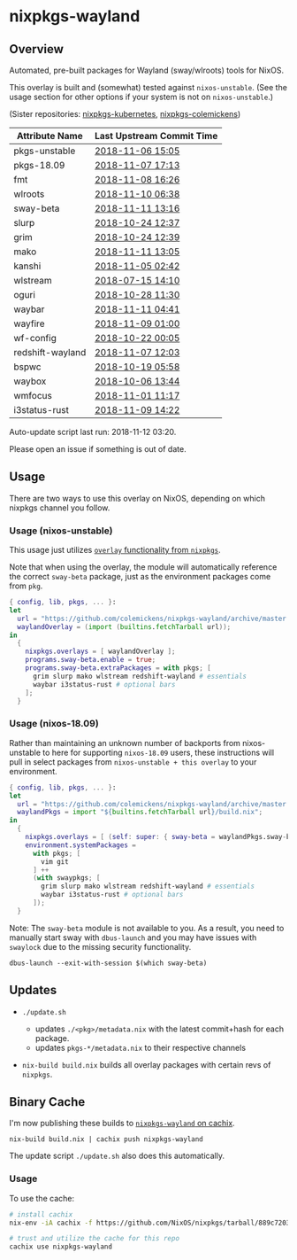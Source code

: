 # nixpkgs-wayland

## Overview

Automated, pre-built packages for Wayland (sway/wlroots) tools for NixOS.

This overlay is built and (somewhat) tested against `nixos-unstable`.
(See the usage section for other options if your system is not on `nixos-unstable`.)

(Sister repositories: [nixpkgs-kubernetes](https://github.com/colemickens/nixpkgs-kubernetes), [nixpkgs-colemickens](https://github.com/colemickens/nixpkgs-colemickens))

<!--pkgs-->
| Attribute Name | Last Upstream Commit Time |
| -------------- | ------------------------- |
| pkgs-unstable | [2018-11-06 15:05](https://github.com/nixos/nixpkgs-channels/commits/6141939d6e0a77c84905efd560c03c3032164ef1) |
| pkgs-18.09 | [2018-11-07 17:13](https://github.com/nixos/nixpkgs-channels/commits/a4c4cbb613cc3e15186de0fdb04082fa7e38f6a0) |
| fmt | [2018-11-08 16:26](https://github.com/fmtlib/fmt/commits/1385050e267d645259d9fb66f016bdb2addb70a6) |
| wlroots | [2018-11-10 06:38](https://github.com/swaywm/wlroots/commits/3181c4bec06d2fe51da052c0a08c8287725ec900) |
| sway-beta | [2018-11-11 13:16](https://github.com/swaywm/sway/commits/ee6b0ce24ae74cfae5d41985cacdff6065c8f534) |
| slurp | [2018-10-24 12:37](https://github.com/emersion/slurp/commits/0dbd03991462397eb92bb40af712c837c898ebf1) |
| grim | [2018-10-24 12:39](https://github.com/emersion/grim/commits/61df6f0a9531520c898718874c460826bc7e2b42) |
| mako | [2018-11-11 13:05](https://github.com/emersion/mako/commits/ecc483a6a8da89f05d33010f3b49d372a186ae9a) |
| kanshi | [2018-11-05 02:42](https://github.com/emersion/kanshi/commits/ed21acce0c52f7893c903f46b09b4a3b55e2c198) |
| wlstream | [2018-07-15 14:10](https://github.com/atomnuker/wlstream/commits/182076a94562b128c3a97ecc53cc68905ea86838) |
| oguri | [2018-10-28 11:30](https://github.com/vilhalmer/oguri/commits/23bbd965f4744039c1c5a8e1d9604d6b8f6ab75f) |
| waybar | [2018-11-11 04:41](https://github.com/Alexays/waybar/commits/3dc0f7ccf9cbfacf8c5eed13e19320bbd43288e8) |
| wayfire | [2018-11-09 01:00](https://github.com/WayfireWM/wayfire/commits/7ee5a6524145584b38690bd9a75b23638db4152d) |
| wf-config | [2018-10-22 00:05](https://github.com/WayfireWM/wf-config/commits/8f7046e6c67d4a277b0793b56ff6535f53997bc5) |
| redshift-wayland | [2018-11-07 12:03](https://github.com/minus7/redshift/commits/420d0d534c9f03abc4d634a7d3d7629caf29b4b6) |
| bspwc | [2018-10-19 05:58](https://github.com/Bl4ckb0ne/bspwc/commits/6a8ba7bc17146544f6e0446f473ff290e77e3256) |
| waybox | [2018-10-06 13:44](https://github.com/wizbright/waybox/commits/24669f24f6ce41f99088483f5c55c41498a57662) |
| wmfocus | [2018-11-01 11:17](https://github.com/svenstaro/wmfocus/commits/d6f5ff88b7fb5d2eedde3c5989ae49a656ac5adb) |
| i3status-rust | [2018-11-09 14:22](https://github.com/greshake/i3status-rust/commits/47cb862c6e1763ae038d79915c2a4c28b073dd8e) |
<!--pkgs-->

Auto-update script last run: <!--update-->2018-11-12 03:20<!--update-->.

Please open an issue if something is out of date.

## Usage

There are two ways to use this overlay on NixOS, depending on which
nixpkgs channel you follow.

### Usage (nixos-unstable)

This usage just utilizes [`overlay` functionality from `nixpkgs`]().

Note that when using the overlay, the module will automatically reference the correct
`sway-beta` package, just as the environment packages come from `pkg`.

```nix
{ config, lib, pkgs, ... }:
let
  url = "https://github.com/colemickens/nixpkgs-wayland/archive/master.tar.gz";
  waylandOverlay = (import (builtins.fetchTarball url));
in
  {
    nixpkgs.overlays = [ waylandOverlay ];
    programs.sway-beta.enable = true;
    programs.sway-beta.extraPackages = with pkgs; [
      grim slurp mako wlstream redshift-wayland # essentials
      waybar i3status-rust # optional bars
    ];
  }
```

### Usage (nixos-18.09)

Rather than maintaining an unknown number of backports from nixos-unstable to here
for supporting `nixos-18.09` users, these instructions will pull in select packages
from `nixos-unstable + this overlay` to your environment.

```nix
{ config, lib, pkgs, ... }:
let
  url = "https://github.com/colemickens/nixpkgs-wayland/archive/master.tar.gz";
  waylandPkgs = import "${builtins.fetchTarball url}/build.nix";
in
  {
    nixpkgs.overlays = [ (self: super: { sway-beta = waylandPkgs.sway-beta; }) ];
    environment.systemPackages =
      with pkgs; [
        vim git
      ] ++
      (with swaypkgs; [
        grim slurp mako wlstream redshift-wayland # essentials
        waybar i3status-rust # optional bars
      ]);
  }
```

Note: The `sway-beta` module is not available to you. As a result, you need to manually
start sway with `dbus-launch` and you may have issues with `swaylock` due
to the missing security functionality.

```
dbus-launch --exit-with-session $(which sway-beta)
```


## Updates

* `./update.sh`
  * updates `./<pkg>/metadata.nix` with the latest commit+hash for each package.
  * updates `pkgs-*/metadata.nix` to their respective channels

* `nix-build build.nix` builds all overlay packages with certain revs of `nixpkgs`.


## Binary Cache

I'm now publishing these builds to
[`nixpkgs-wayland` on cachix](https://nixpkgs-wayland.cachix.org).

```
nix-build build.nix | cachix push nixpkgs-wayland
```

The update script `./update.sh` also does this automatically.

### Usage

To use the cache:

```bash
# install cachix
nix-env -iA cachix -f https://github.com/NixOS/nixpkgs/tarball/889c72032f8595fcd7542c6032c208f6b8033db6

# trust and utilize the cache for this repo
cachix use nixpkgs-wayland
```


